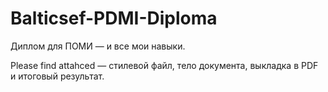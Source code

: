 # Balticsef-PDMI-Diploma
Диплом для ПОМИ — и все мои навыки.

Please find attahced — стилевой файл, тело документа, выкладка в PDF и итоговый результат.
